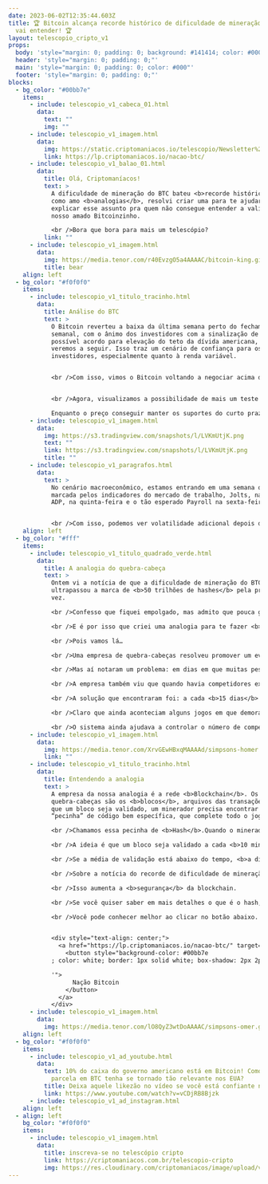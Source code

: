 ```yaml
---
date: 2023-06-02T12:35:44.603Z
title: 🏆 Bitcoin alcança recorde histórico de dificuldade de mineração. E você
  vai entender! 🏆
layout: telescopio_cripto_v1
props:
  body: 'style="margin: 0; padding: 0; background: #141414; color: #000"'
  header: 'style="margin: 0; padding: 0;"'
  main: 'style="margin: 0; padding: 0; color: #000"'
  footer: 'style="margin: 0; padding: 0;"'
blocks:
  - bg_color: "#00bb7e"
    items:
      - include: telescopio_v1_cabeca_01.html
        data:
          text: ""
          img: ""
      - include: telescopio_v1_imagem.html
        data:
          img: https://static.criptomaniacos.io/telescopio/Newsletter%20-%20VAGAS%20ABERTAS.png
          link: https://lp.criptomaniacos.io/nacao-btc/
      - include: telescopio_v1_balao_01.html
        data:
          title: Olá, Criptomaníacos!
          text: >
            A dificuldade de mineração do BTC bateu <b>recorde histórico</b>! E
            como amo <b>analogias</b>, resolvi criar uma para te ajudar a
            explicar esse assunto pra quem não consegue entender a validação do
            nosso amado Bitcoinzinho.

            <br />Bora que bora para mais um telescópio?
          link: ""
      - include: telescopio_v1_imagem.html
        data:
          img: https://media.tenor.com/r40EvzgO5a4AAAAC/bitcoin-king.gif
          title: bear
    align: left
  - bg_color: "#f0f0f0"
    items:
      - include: telescopio_v1_titulo_tracinho.html
        data:
          title: Análise do BTC
          text: >
            O Bitcoin reverteu a baixa da última semana perto do fechamento
            semanal, com o ânimo dos investidores com a sinalização de um
            possível acordo para elevação do teto da dívida americana, que
            veremos a seguir. Isso traz um cenário de confiança para os
            investidores, especialmente quanto à renda variável. 


            <br />Com isso, vimos o Bitcoin voltando a negociar acima das médias de 9 e e100p, no gráfico semanal e com uma formação de fundo ascendente. 


            <br />Agora, visualizamos a possibilidade de mais um teste na região dos 30k, 31k… 

            Enquanto o preço conseguir manter os suportes do curto prazo, marcados no gráfico com as linhas amarelas, maiores são as probabilidades do preço buscar as linhas brancas. 
      - include: telescopio_v1_imagem.html
        data:
          img: https://s3.tradingview.com/snapshots/l/LVKmUtjK.png
          text: ""
          link: https://s3.tradingview.com/snapshots/l/LVKmUtjK.png
          title: ""
      - include: telescopio_v1_paragrafos.html
        data:
          text: >
            No cenário macroeconômico, estamos entrando em uma semana que será
            marcada pelos indicadores do mercado de trabalho, Jolts, na quarta,
            ADP, na quinta-feira e o tão esperado Payroll na sexta-feira. 


            <br />Com isso, podemos ver volatilidade adicional depois da metade da semana. 
    align: left
  - bg_color: "#fff"
    items:
      - include: telescopio_v1_titulo_quadrado_verde.html
        data:
          title: A analogia do quebra-cabeça
          text: >
            Ontem vi a notícia de que a dificuldade de mineração do BTC
            ultrapassou a marca de <b>50 trilhões de hashes</b> pela primeira
            vez.

            <br />Confesso que fiquei empolgado, mas admito que pouca gente entende de fato o que isso quer dizer.

            <br />E é por isso que criei uma analogia para te fazer <b>entender o que é a dificuldade de mineração e como ela funciona</b>.

            <br />Pois vamos lá…

            <br />Uma empresa de quebra-cabeças resolveu promover um evento contínuo: uma competição de montagem dos jogos. A cada <b>10 minutos</b> um vencedor levaria 100 reais de prêmio.

            <br />Mas aí notaram um problema: em dias em que muitas pessoas queriam jogar, em pouquíssimos minutos alguém já tinha acabado a tarefa. Outros dias com menos pessoas, os 10 minutos se passavam e ninguém tinha terminado a montagem.

            <br />A empresa também viu que quando havia competidores experientes, mesmo em horas mais vazias, tudo terminava <b>rápido demais</b>. Na ausência de experientes, mesmo com muita gente, os 10 minutos passavam <b>sem ganhadores</b>.

            <br />A solução que encontraram foi: a cada <b>15 dias</b> de competições, olhava-se a média de término de montagem. Se os quebra-cabeças estavam sendo concluídos antes de 10 minutos, colocava-se quebra-cabeças de mais peças na competição. Se na média o tempo era superior aos 10 minutos, jogos com menos peças eram postos.

            <br />Claro que ainda aconteciam alguns jogos em que demoravam mais do que o tempo previsto ou que acabavam muito rápido, mas com os dois ajustes por mês, <b>a média ficava estável</b>.

            <br />O sistema ainda ajudava a controlar o número de competidores: quando havia poucos interessados e por isso a <b>dificuldade</b> do jogo baixava, mais gente então tinha interesse em tentar competir, já que era mais fácil. <br />Quando havia gente demais, <b>naturalmente</b> a tendência era o <b>aumento da dificuldade</b>, o que desanimava os jogadores mais fracos.
      - include: telescopio_v1_imagem.html
        data:
          img: https://media.tenor.com/XrvGEwHBxqMAAAAd/simpsons-homer.gif
          link: ""
      - include: telescopio_v1_titulo_tracinho.html
        data:
          title: Entendendo a analogia
          text: >
            A empresa da nossa analogia é a rede <b>Blockchain</b>. Os
            quebra-cabeças são os <b>blocos</b>, arquivos das transações. Para
            que um bloco seja validado, um minerador precisa encontrar uma
            “pecinha” de código bem específica, que complete todo o jogo.

            <br />Chamamos essa pecinha de <b>Hash</b>.Quando o minerador acha o hash certo, ele leva a <b>recompensa do bloco</b>, paga em Bitcoin. É como, realmente, achar a peça faltante do quebra-cabeça.

            <br />A ideia é que um bloco seja validado a cada <b>10 minutos</b>, e assim como na analogia, há um <b>ajuste</b> na dificuldade de mineração em cerca de <b>15 em 15 dias</b>.

            <br />Se a média de validação está abaixo do tempo, <b>a dificuldade aumenta</b>, exigindo hashes mais complexos. Se está acima do tempo, são pedidos hashes mais simples.

            <br />Sobre a notícia do recorde de dificuldade de mineração, podemos concluir então que, na média dos últimos 15 dias, <b>mais e mais mineradores se interessaram em validar a rede do Bitcoin</b>.

            <br />Isso aumenta a <b>segurança</b> da blockchain.

            <br />Se você quiser saber em mais detalhes o que é o hash, como uma blockchain funciona na prática e muito mais, vale a pena conferir o <b>Nação Bitcoin</b>. Esse é um curso totalmente focado em BTC que explica sobre esse tema e outros, como compra descentralizada e construção da sua própria carteira física.

            <br />Você pode conhecer melhor ao clicar no botão abaixo. Restam apenas 200 vagas!


            <div style="text-align: center;">
              <a href="https://lp.criptomaniacos.io/nacao-btc/" target="_blank">
                <button style="background-color: #00bb7e
            ; color: white; border: 1px solid white; box-shadow: 2px 2px 2px grey; padding: 10px 20px; cursor: pointer; font-size: 16px;" onmouseover="this.style.backgroundColor='#00bb7e

            '">
                  Nação Bitcoin
                </button>
              </a>
            </div>
      - include: telescopio_v1_imagem.html
        data:
          img: https://media.tenor.com/lO8QyZ3wtDoAAAAC/simpsons-omer.gif
    align: left
  - bg_color: "#f0f0f0"
    items:
      - include: telescopio_v1_ad_youtube.html
        data:
          text: 10% do caixa do governo americano está em Bitcoin! Como é possível que a
            parcela em BTC tenha se tornado tão relevante nos EUA?
          title: Deixa aquele likezão no vídeo se você está confiante no BTC!
          link: https://www.youtube.com/watch?v=vCDjRB8Bjzk
      - include: telescopio_v1_ad_instagram.html
    align: left
  - align: left
    bg_color: "#f0f0f0"
    items:
      - include: telescopio_v1_imagem.html
        data:
          title: inscreva-se no telescópio cripto
          link: https://criptomaniacos.com.br/telescopio-cripto
          img: https://res.cloudinary.com/criptomaniacos/image/upload/v1662133224/telescopio/inscreva-se-telescopio.png
---
```

